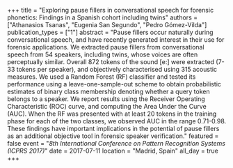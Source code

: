 +++
title = "Exploring pause fillers in conversational speech for forensic phonetics: Findings in a Spanish cohort including twins"
authors = ["Athanasios Tsanas", "Eugenia San Segundo", "Pedro G&oacute;mez-Vilda"]
publication_types = ["1"]
abstract = "Pause fillers occur naturally during conversational speech, and have recently generated interest in their use for forensic applications. We extracted pause fillers from conversational speech from 54 speakers, including twins, whose voices are often perceptually similar. Overall 872 tokens of the sound [e:] were extracted (7-33 tokens per speaker), and objectively characterised using 315 acoustic measures. We used a Random Forest (RF) classifier and tested its performance using a leave-one-sample-out scheme to obtain probabilistic estimates of binary class membership denoting whether a query token belongs to a speaker. We report results using the Receiver Operating Characteristic (ROC) curve, and computing the Area Under the Curve (AUC). When the RF was presented with at least 20 tokens in the training phase for each of the two classes, we observed AUC in the range 0.71-0.98. These findings have important implications in the potential of pause fillers as an additional objective tool in forensic speaker verification."
featured = false
event = "*8th International Conference on Pattern Recognition Systems (ICPRS 2017)*"
date = 2017-07-11
location = "Madrid, Spain"
all_day = true
+++

